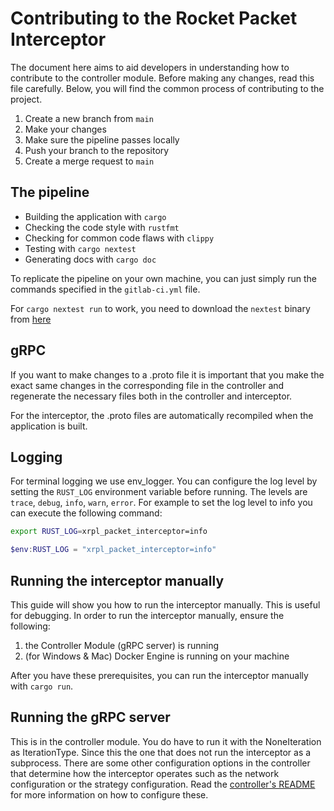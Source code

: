 # Contributing to the Rocket Packet Interceptor

The document here aims to aid developers in understanding 
how to contribute to the controller module. Before making any changes, 
read this file carefully. Below, you will find the common process of contributing to the project.

1. Create a new branch from `main`
2. Make your changes
3. Make sure the pipeline passes locally
4. Push your branch to the repository
5. Create a merge request to `main`

## The pipeline

- Building the application with `cargo`
- Checking the code style with `rustfmt`
- Checking for common code flaws with `clippy`
- Testing with `cargo nextest`
- Generating docs with `cargo doc`

To replicate the pipeline on your own machine, you can just simply run the commands specified in the `gitlab-ci.yml`
file.

For `cargo nextest run` to work, you need to download the `nextest` binary
from [here](https://nexte.st/book/pre-built-binaries)

## gRPC

If you want to make changes to a .proto file it is important that you make the exact same changes in the corresponding
file in the controller and regenerate the necessary files both in the controller and interceptor.

For the interceptor, the .proto files are automatically recompiled when the application is built.

## Logging

For terminal logging we use env_logger. You can configure the log level by setting the `RUST_LOG` environment variable
before running. The levels are `trace`, `debug`, `info`, `warn`, `error`.
For example to set the log level to info you can execute the following command:

```bash
export RUST_LOG=xrpl_packet_interceptor=info
```

```powershell
$env:RUST_LOG = "xrpl_packet_interceptor=info"
```

## Running the interceptor manually

This guide will show you how to run the interceptor manually. This is useful for debugging.
In order to run the interceptor manually, ensure the following:

1. the Controller Module (gRPC server) is running
2. (for Windows & Mac) Docker Engine is running on your machine

After you have these prerequisites, you can run the interceptor manually with `cargo run`.

## Running the gRPC server

This is in the controller module. You do have to run it with the NoneIteration as IterationType.
Since this the one that does not run the interceptor as a subprocess.
There are some other configuration options in the controller that determine how the interceptor operates such as the
network configuration or the strategy configuration.
Read
the [controller's README](https://gitlab.ewi.tudelft.nl/cse2000-software-project/2023-2024/cluster-q/13d/xrpl-controller-module/-/blob/main/README.md?ref_type=heads)
for more information on how to configure these.
